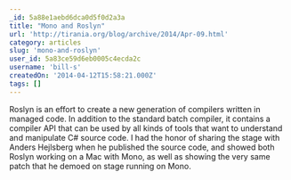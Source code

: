 ```yaml
---
_id: 5a88e1aebd6dca0d5f0d2a3a
title: "Mono and Roslyn"
url: 'http://tirania.org/blog/archive/2014/Apr-09.html'
category: articles
slug: 'mono-and-roslyn'
user_id: 5a83ce59d6eb0005c4ecda2c
username: 'bill-s'
createdOn: '2014-04-12T15:58:21.000Z'
tags: []
---
```


Roslyn is an effort to create a new generation of compilers written in managed code. In addition to the standard batch compiler, it contains a compiler API that can be used by all kinds of tools that want to understand and manipulate C# source code. I had the honor of sharing the stage with Anders Hejlsberg when he published the source code, and showed both Roslyn working on a Mac with Mono, as well as showing the very same patch that he demoed on stage running on Mono.
